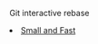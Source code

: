 Git interactive rebase
          </li>
          <li>
            <a href="/about/small-and-fast">Small and Fast</a>
          </li>
